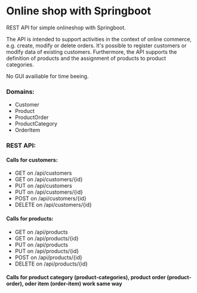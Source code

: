 # Online shop with Springboot

REST API for simple onlineshop with Springboot.

The API is intended to support activities in the context of online commerce, e.g. create, modify or delete orders. It's possible to register customers or modify data of existing customers. Furthermore, the API supports the definition of products and the assignment of products to product categories.

No GUI availiable for time beeing.

### Domains:
- Customer
- Product
- ProductOrder
- ProductCategory 
- OrderItem

### REST API:
#### Calls for customers:
- GET on /api/customers 
- GET on /api/customers/{id}
- PUT on /api/customers
- PUT on /api/customers/{id}
- POST on /api/customers/{id}
- DELETE on /api/customers/{id}

#### Calls for products:
- GET on /api/products 
- GET on /api/products/{id}
- PUT on /api/products 
- PUT on /api/products/{id} 
- POST on /api/products/{id} 
- DELETE on /api/products/{id} 

#### Calls for product category (product-categories), product order (product-order), oder item (order-item) work same way
